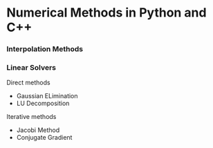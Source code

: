 # Numerical Methods in Python and C++





### Interpolation Methods

### Linear Solvers
 
 Direct methods 
 - Gaussian ELimination
 - LU Decomposition

 Iterative methods
 - Jacobi Method
 - Conjugate Gradient


